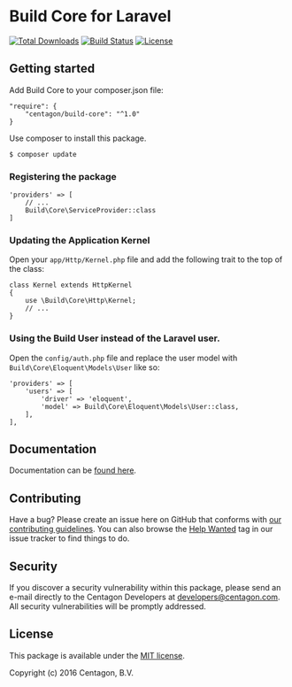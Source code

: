 # Build Core for Laravel

[![Total Downloads](https://poser.pugx.org/centagon/build-core/downloads.png)](https://packagist.org/packages/centagon/build-core)
[![Build Status](https://img.shields.io/travis/centagon/build-core/master.svg?style=flat-square)](https://travis-ci.org/centagon/build-core)
[![License](https://poser.pugx.org/centagon/build-core/license.png)](https://packagist.org/packages/centagon/build-core)

## Getting started

Add Build Core to your composer.json file:

```
"require": {
    "centagon/build-core": "^1.0"
}
```

Use composer to install this package.

```
$ composer update
```

### Registering the package

```
'providers' => [
	// ...
	Build\Core\ServiceProvider::class
]
```

### Updating the Application Kernel

Open your `app/Http/Kernel.php` file and add the following trait to the top of the class:

```
class Kernel extends HttpKernel
{
    use \Build\Core\Http\Kernel;
    // ...
}
```

### Using the Build User instead of the Laravel user.

Open the `config/auth.php` file and replace the user model with `Build\Core\Eloquent\Models\User` like so:

```
'providers' => [
	'users' => [
		'driver' => 'eloquent',
		'model' => Build\Core\Eloquent\Models\User::class,
	],
],
```

## Documentation

Documentation can be [found here](https://centagon.github.io/build-core/).

## Contributing

Have a bug? Please create an issue here on GitHub that conforms with
[our contributing guidelines](https://github.com/centagon/guidelines/blob/master/contributing.md).
You can also browse the [Help Wanted](https://github.com/centagon/primer/labels/help%20wanted)
tag in our issue tracker to find things to do.

## Security

If you discover a security vulnerability within this package, please send an e-mail directly to the Centagon
Developers at [developers@centagon.com](mailto:developers@centagon.com). All security vulnerabilities will be
promptly addressed.

## License

This package is available under the [MIT license](https://github.com/centagon/primer/blob/master/LICENSE).

Copyright (c) 2016 Centagon, B.V.